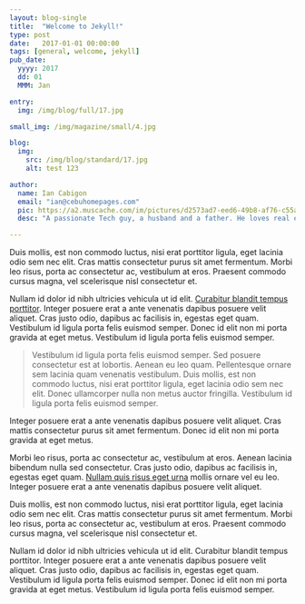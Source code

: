 ```yaml
---
layout: blog-single
title:  "Welcome to Jekyll!"
type: post
date:   2017-01-01 00:00:00
tags: [general, welcome, jekyll]
pub_date:
  yyyy: 2017
  dd: 01
  MMM: Jan

entry:
  img: /img/blog/full/17.jpg

small_img: /img/magazine/small/4.jpg

blog:
  img:
    src: /img/blog/standard/17.jpg
    alt: test 123

author:
  name: Ian Cabigon
  email: "ian@cebuhomepages.com"
  pic: https://a2.muscache.com/im/pictures/d2573ad7-eed6-49b8-af76-c55ae611c143.jpg?aki_policy=profile_x_medium
  desc: "A passionate Tech guy, a husband and a father. He loves real estate investing and is constantly expanding his portfolio of investments and businesses. He doesn't know how to write but loves to read books. He's Looking forward to connecting with fellow Cebuanos that are doing their part in this so called sharing economy."

---
```


Duis mollis, est non commodo luctus, nisi erat porttitor ligula, eget lacinia odio sem nec elit. Cras mattis consectetur purus sit amet fermentum. Morbi leo risus, porta ac consectetur ac, vestibulum at eros. Praesent commodo cursus magna, vel scelerisque nisl consectetur et.

Nullam id dolor id nibh ultricies vehicula ut id elit. [Curabitur blandit tempus porttitor][2]. Integer posuere erat a ante venenatis dapibus posuere velit aliquet. Cras justo odio, dapibus ac facilisis in, egestas eget quam. Vestibulum id ligula porta felis euismod semper. Donec id elit non mi porta gravida at eget metus. Vestibulum id ligula porta felis euismod semper.

>Vestibulum id ligula porta felis euismod semper. Sed posuere consectetur est at lobortis. Aenean eu leo quam. Pellentesque ornare sem lacinia quam venenatis vestibulum. Duis mollis, est non commodo luctus, nisi erat porttitor ligula, eget lacinia odio sem nec elit. Donec ullamcorper nulla non metus auctor fringilla. Vestibulum id ligula porta felis euismod semper.

Integer posuere erat a ante venenatis dapibus posuere velit aliquet. Cras mattis consectetur purus sit amet fermentum. Donec id elit non mi porta gravida at eget metus.

Morbi leo risus, porta ac consectetur ac, vestibulum at eros. Aenean lacinia bibendum nulla sed consectetur. Cras justo odio, dapibus ac facilisis in, egestas eget quam. [Nullam quis risus eget urna][1] mollis ornare vel eu leo. Integer posuere erat a ante venenatis dapibus posuere velit aliquet.

Duis mollis, est non commodo luctus, nisi erat porttitor ligula, eget lacinia odio sem nec elit. Cras mattis consectetur purus sit amet fermentum. Morbi leo risus, porta ac consectetur ac, vestibulum at eros. Praesent commodo cursus magna, vel scelerisque nisl consectetur et.

Nullam id dolor id nibh ultricies vehicula ut id elit. Curabitur blandit tempus porttitor. Integer posuere erat a ante venenatis dapibus posuere velit aliquet. Cras justo odio, dapibus ac facilisis in, egestas eget quam. Vestibulum id ligula porta felis euismod semper. Donec id elit non mi porta gravida at eget metus. Vestibulum id ligula porta felis euismod semper.

[1]: http://jekylrb.com
[2]: #

